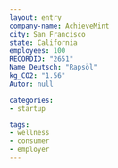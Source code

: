 ```yaml
---
layout: entry
company-name: AchieveMint
city: San Francisco
state: California
employees: 100
RECORDID: "2651"
Name_Deutsch: "Rapsöl"
kg_CO2: "1.56"
Autor: null

categories:
- startup

tags:
- wellness
- consumer
- employer
---
```

